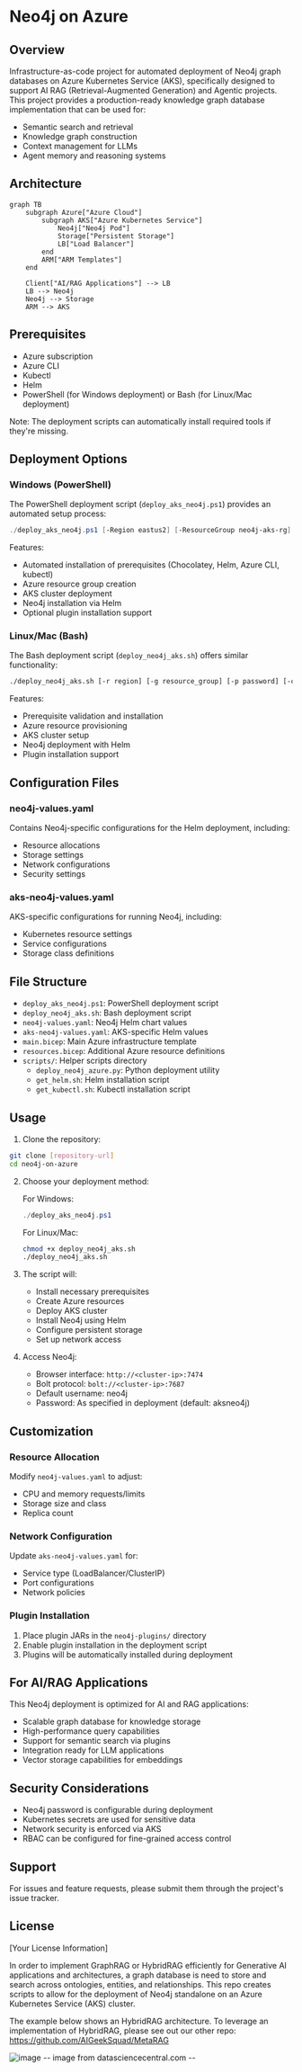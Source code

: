 # Neo4j on Azure

## Overview
Infrastructure-as-code project for automated deployment of Neo4j graph databases on Azure Kubernetes Service (AKS), specifically designed to support AI RAG (Retrieval-Augmented Generation) and Agentic projects. This project provides a production-ready knowledge graph database implementation that can be used for:
- Semantic search and retrieval
- Knowledge graph construction
- Context management for LLMs
- Agent memory and reasoning systems

## Architecture

```mermaid
graph TB
    subgraph Azure["Azure Cloud"]
        subgraph AKS["Azure Kubernetes Service"]
            Neo4j["Neo4j Pod"]
            Storage["Persistent Storage"]
            LB["Load Balancer"]
        end
        ARM["ARM Templates"]
    end
    
    Client["AI/RAG Applications"] --> LB
    LB --> Neo4j
    Neo4j --> Storage
    ARM --> AKS
```

## Prerequisites
- Azure subscription
- Azure CLI
- Kubectl
- Helm
- PowerShell (for Windows deployment) or Bash (for Linux/Mac deployment)

Note: The deployment scripts can automatically install required tools if they're missing.

## Deployment Options

### Windows (PowerShell)
The PowerShell deployment script (`deploy_aks_neo4j.ps1`) provides an automated setup process:

```powershell
./deploy_aks_neo4j.ps1 [-Region eastus2] [-ResourceGroup neo4j-aks-rg] [-Password aksneo4j] [-ClusterName az-neo4j-cluster] [-Namespace neo4j]
```

Features:
- Automated installation of prerequisites (Chocolatey, Helm, Azure CLI, kubectl)
- Azure resource group creation
- AKS cluster deployment
- Neo4j installation via Helm
- Optional plugin installation support

### Linux/Mac (Bash)
The Bash deployment script (`deploy_neo4j_aks.sh`) offers similar functionality:

```bash
./deploy_neo4j_aks.sh [-r region] [-g resource_group] [-p password] [-c cluster_name]
```

Features:
- Prerequisite validation and installation
- Azure resource provisioning
- AKS cluster setup
- Neo4j deployment with Helm
- Plugin installation support

## Configuration Files

### neo4j-values.yaml
Contains Neo4j-specific configurations for the Helm deployment, including:
- Resource allocations
- Storage settings
- Network configurations
- Security settings

### aks-neo4j-values.yaml
AKS-specific configurations for running Neo4j, including:
- Kubernetes resource settings
- Service configurations
- Storage class definitions

## File Structure
- `deploy_aks_neo4j.ps1`: PowerShell deployment script
- `deploy_neo4j_aks.sh`: Bash deployment script
- `neo4j-values.yaml`: Neo4j Helm chart values
- `aks-neo4j-values.yaml`: AKS-specific Helm values
- `main.bicep`: Main Azure infrastructure template
- `resources.bicep`: Additional Azure resource definitions
- `scripts/`: Helper scripts directory
  - `deploy_neo4j_azure.py`: Python deployment utility
  - `get_helm.sh`: Helm installation script
  - `get_kubectl.sh`: Kubectl installation script

## Usage

1. Clone the repository:
```bash
git clone [repository-url]
cd neo4j-on-azure
```

2. Choose your deployment method:

   For Windows:
   ```powershell
   ./deploy_aks_neo4j.ps1
   ```

   For Linux/Mac:
   ```bash
   chmod +x deploy_neo4j_aks.sh
   ./deploy_neo4j_aks.sh
   ```

3. The script will:
   - Install necessary prerequisites
   - Create Azure resources
   - Deploy AKS cluster
   - Install Neo4j using Helm
   - Configure persistent storage
   - Set up network access

4. Access Neo4j:
   - Browser interface: `http://<cluster-ip>:7474`
   - Bolt protocol: `bolt://<cluster-ip>:7687`
   - Default username: neo4j
   - Password: As specified in deployment (default: aksneo4j)

## Customization

### Resource Allocation
Modify `neo4j-values.yaml` to adjust:
- CPU and memory requests/limits
- Storage size and class
- Replica count

### Network Configuration
Update `aks-neo4j-values.yaml` for:
- Service type (LoadBalancer/ClusterIP)
- Port configurations
- Network policies

### Plugin Installation
1. Place plugin JARs in the `neo4j-plugins/` directory
2. Enable plugin installation in the deployment script
3. Plugins will be automatically installed during deployment

## For AI/RAG Applications

This Neo4j deployment is optimized for AI and RAG applications:
- Scalable graph database for knowledge storage
- High-performance query capabilities
- Support for semantic search via plugins
- Integration ready for LLM applications
- Vector storage capabilities for embeddings

## Security Considerations
- Neo4j password is configurable during deployment
- Kubernetes secrets are used for sensitive data
- Network security is enforced via AKS
- RBAC can be configured for fine-grained access control

## Support
For issues and feature requests, please submit them through the project's issue tracker.

## License
[Your License Information]


In order to implement GraphRAG or HybridRAG efficiently for Generative AI applications and architectures, a graph database is need to store and search across ontologies, entities, and relationships. 
This repo creates scripts to allow for the deployment of Neo4j standalone on an Azure Kubernetes Service (AKS) cluster.

The example below shows an HybridRAG architecture. To leverage an implementation of HybridRAG, please see out our other repo: https://github.com/AIGeekSquad/MetaRAG

![image](https://github.com/user-attachments/assets/817c0fcd-47ad-4df0-9d98-566993f5a03d)
-- image from datasciencecentral.com --

